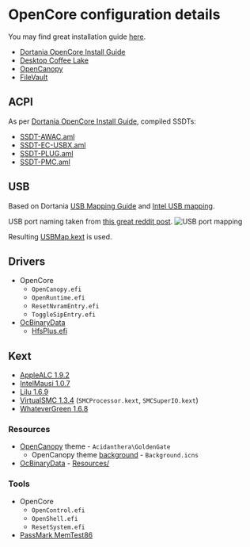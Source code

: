 # OpenCore configuration details

You may find great installation guide [here](https://dortania.github.io/OpenCore-Install-Guide/installer-guide/).

- [Dortania OpenCore Install Guide](https://dortania.github.io/OpenCore-Install-Guide/)
- [Desktop Coffee Lake](https://dortania.github.io/OpenCore-Install-Guide/config.plist/coffee-lake.html)
- [OpenCanopy](https://dortania.github.io/OpenCore-Post-Install/cosmetic/gui.html)
- [FileVault](https://dortania.github.io/OpenCore-Post-Install/universal/security/filevault.html)

## ACPI

As per [Dortania OpenCore Install Guide](https://dortania.github.io/OpenCore-Install-Guide/config.plist/coffee-lake.html#acpi), compiled SSDTs:

- [SSDT-AWAC.aml](../assets/ACPI/SSDT-AWAC.aml)
- [SSDT-EC-USBX.aml](../assets/ACPI/SSDT-EC-USBX.aml)
- [SSDT-PLUG.aml](../assets/ACPI/SSDT-PLUG.aml)
- [SSDT-PMC.aml](../assets/ACPI/SSDT-PMC.aml)

## USB

Based on Dortania [USB Mapping Guide](https://dortania.github.io/OpenCore-Post-Install/usb/) and [Intel USB mapping](https://dortania.github.io/OpenCore-Post-Install/usb/intel-mapping/intel.html).

USB port naming taken from [this great reddit post](https://www.reddit.com/r/hackintosh/comments/agzo9l/i99900k_asus_rog_maximus_xi_hero_64gb_ram/).
![USB port mapping](../assets/usb-mapping.png)

Resulting [USBMap.kext](../Kexts/USBMap.kext) is used.

## Drivers

- OpenCore
  - `OpenCanopy.efi`
  - `OpenRuntime.efi`
  - `ResetNvramEntry.efi`
  - `ToggleSipEntry.efi`
- [OcBinaryData](https://github.com/acidanthera/OcBinaryData)
  - [HfsPlus.efi](https://github.com/acidanthera/OcBinaryData/blob/master/Drivers/HfsPlus.efi)

## Kext

- [AppleALC 1.9.2](https://github.com/acidanthera/AppleALC/releases/tag/1.9.2)
- [IntelMausi 1.0.7](https://github.com/acidanthera/IntelMausi/releases/tag/1.0.7)
- [Lilu 1.6.9](https://github.com/acidanthera/Lilu/releases/tag/1.6.9)
- [VirtualSMC 1.3.4](https://github.com/acidanthera/VirtualSMC/releases/tag/1.3.4) (`SMCProcessor.kext`, `SMCSuperIO.kext`)
- [WhateverGreen 1.6.8](https://github.com/acidanthera/WhateverGreen/releases/tag/1.6.8)

### Resources

- [OpenCanopy](https://dortania.github.io/OpenCore-Post-Install/cosmetic/gui.html) theme - `Acidanthera\GoldenGate`
  - OpenCanopy theme [background](../assets/README.md) - `Background.icns`
- [OcBinaryData](https://github.com/acidanthera/OcBinaryData) - [Resources/](https://github.com/acidanthera/OcBinaryData/blob/master/Resources)

### Tools

- OpenCore
  - `OpenControl.efi`
  - `OpenShell.efi`
  - `ResetSystem.efi`
- [PassMark MemTest86](../tools/README.md#passmark-memtest86)
